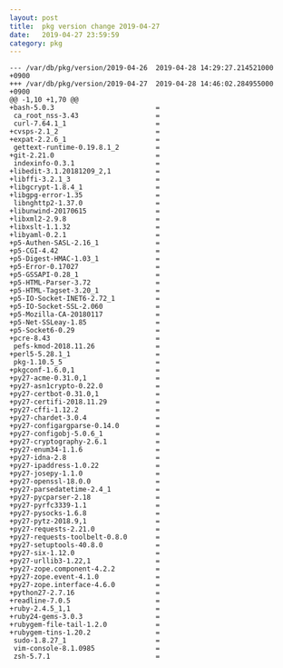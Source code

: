 ```yaml
---
layout: post
title:  pkg version change 2019-04-27
date:   2019-04-27 23:59:59
category: pkg
---
```


    --- /var/db/pkg/version/2019-04-26	2019-04-28 14:29:27.214521000 +0900
    +++ /var/db/pkg/version/2019-04-27	2019-04-28 14:46:02.284955000 +0900
    @@ -1,10 +1,70 @@
    +bash-5.0.3                         =
     ca_root_nss-3.43                   =
     curl-7.64.1_1                      =
    +cvsps-2.1_2                        =
    +expat-2.2.6_1                      =
     gettext-runtime-0.19.8.1_2         =
    +git-2.21.0                         =
     indexinfo-0.3.1                    =
    +libedit-3.1.20181209_2,1           =
    +libffi-3.2.1_3                     =
    +libgcrypt-1.8.4_1                  =
    +libgpg-error-1.35                  =
     libnghttp2-1.37.0                  =
    +libunwind-20170615                 =
    +libxml2-2.9.8                      =
    +libxslt-1.1.32                     =
    +libyaml-0.2.1                      =
    +p5-Authen-SASL-2.16_1              =
    +p5-CGI-4.42                        =
    +p5-Digest-HMAC-1.03_1              =
    +p5-Error-0.17027                   =
    +p5-GSSAPI-0.28_1                   =
    +p5-HTML-Parser-3.72                =
    +p5-HTML-Tagset-3.20_1              =
    +p5-IO-Socket-INET6-2.72_1          =
    +p5-IO-Socket-SSL-2.060             =
    +p5-Mozilla-CA-20180117             =
    +p5-Net-SSLeay-1.85                 =
    +p5-Socket6-0.29                    =
    +pcre-8.43                          =
     pefs-kmod-2018.11.26               =
    +perl5-5.28.1_1                     =
     pkg-1.10.5_5                       =
    +pkgconf-1.6.0,1                    =
    +py27-acme-0.31.0,1                 =
    +py27-asn1crypto-0.22.0             =
    +py27-certbot-0.31.0,1              =
    +py27-certifi-2018.11.29            =
    +py27-cffi-1.12.2                   =
    +py27-chardet-3.0.4                 =
    +py27-configargparse-0.14.0         =
    +py27-configobj-5.0.6_1             =
    +py27-cryptography-2.6.1            =
    +py27-enum34-1.1.6                  =
    +py27-idna-2.8                      =
    +py27-ipaddress-1.0.22              =
    +py27-josepy-1.1.0                  =
    +py27-openssl-18.0.0                =
    +py27-parsedatetime-2.4_1           =
    +py27-pycparser-2.18                =
    +py27-pyrfc3339-1.1                 =
    +py27-pysocks-1.6.8                 =
    +py27-pytz-2018.9,1                 =
    +py27-requests-2.21.0               =
    +py27-requests-toolbelt-0.8.0       =
    +py27-setuptools-40.8.0             =
    +py27-six-1.12.0                    =
    +py27-urllib3-1.22,1                =
    +py27-zope.component-4.2.2          =
    +py27-zope.event-4.1.0              =
    +py27-zope.interface-4.6.0          =
    +python27-2.7.16                    =
    +readline-7.0.5                     =
    +ruby-2.4.5_1,1                     =
    +ruby24-gems-3.0.3                  =
    +rubygem-file-tail-1.2.0            =
    +rubygem-tins-1.20.2                =
     sudo-1.8.27_1                      =
     vim-console-8.1.0985               =
     zsh-5.7.1                          =
